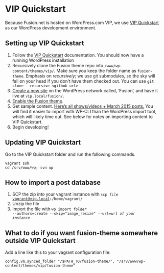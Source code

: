 # VIP Quickstart

Because Fusion.net is hosted on WordPress.com VIP, we use [VIP Quickstart](https://github.com/Automattic/vip-quickstart) as our WordPress development environment.

## Setting up VIP Quickstart

1. Follow the <a href="https://vip.wordpress.com/documentation/quickstart/">VIP Quickstart</a> documentation. You should now have a running WordPress installation
1. Recursively clone the Fusion theme repo into `/www/wp-content/themes/vip/`. Make sure you keep the folder name as `fusion-theme`. Emphasis on _recursively_; we use git submodules, so the sky will fall on your head if you don't have them checked out. You can use `git clone --recursive <github-url>`
1. <a href="http://vip.local/wp-admin/network/site-new.php">Create a new site</a> on the WordPress network called, ‘Fusion’, and have it live at `vip.local/fusion/`.
1. <a href="http://vip.local/wp-admin/network/themes.php">Enable the Fusion theme</a>.</li>
1. Get sample content. <a href="https://www.dropbox.com/sh/82rgc3gjq4w7egq/AACSBn5Cl-2xkeq6hd9cfvpIa?dl=0">Here’s all shows/videos + March 2015 posts.</a> You will find it easier to import with WP-CLI than the WordPress import tool, which will likely time out. See below for notes on importing content to VIP Quickstart.
1. Begin developing!

## Updating VIP Quickstart

Go to the VIP Quickstart folder and run the following commands.

    vagrant ssh
    cd /srv/www/wp; svn up
    
    
## How to import a post database

1. SCP the zip into your vagrant instance with <code>scp _file_ vagrant@vip.local:/home/vagrant/</code>
1. Unzip the file
1. Import the file with <code>wp import _folder_ --authors=create --skip="image_resize" --url=_url of your instance_</code>

## What to do if you want fusion-theme somewhere outside VIP Quickstart

Add a line like this to your vagrant configuration file:
```
config.vm.synced_folder "/$PATH_TO/fusion-theme/", "/srv/www/wp-content/themes/vip/fusion-theme"
```

